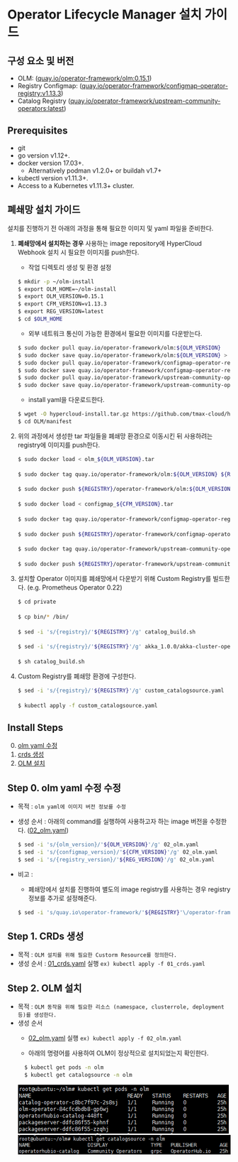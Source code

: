# Operator Lifecycle Manager 설치 가이드

## 구성 요소 및 버전
* OLM: ([quay.io/operator-framework/olm:0.15.1](https://quay.io/repository/operator-framework/olm/manifest/sha256:2c389d2e380c842cbf542820ad4493249164302ddf0e699b0a37105d234e67ee))
* Registry Configmap: ([quay.io/operator-framework/configmap-operator-registry:v1.13.3](https://quay.io/repository/operator-framework/configmap-operator-registry/manifest/sha256:e8458dbd7cc7650f0e84bb55cb1f9f30937dd0b010377634ea75f6d9a4f6ee85))
* Catalog Registry ([quay.io/operator-framework/upstream-community-operators:latest](https://quay.io/repository/operator-framework/upstream-community-operators/manifest/sha256:abaa54d83d2825c7d2bc9367edbc1a3707df88e43ded36ff441398f23f030b6e))

## Prerequisites
* git
* go version v1.12+.
* docker version 17.03+.
  * Alternatively podman v1.2.0+ or buildah v1.7+
* kubectl version v1.11.3+.
* Access to a Kubernetes v1.11.3+ cluster.

## 폐쇄망 설치 가이드
설치를 진행하기 전 아래의 과정을 통해 필요한 이미지 및 yaml 파일을 준비한다.
1. **폐쇄망에서 설치하는 경우** 사용하는 image repository에 HyperCloud Webhook 설치 시 필요한 이미지를 push한다. 

    * 작업 디렉토리 생성 및 환경 설정
    ```bash
    $ mkdir -p ~/olm-install
    $ export OLM_HOME=~/olm-install
    $ export OLM_VERSION=0.15.1
    $ export CFM_VERSION=v1.13.3
    $ export REG_VERSION=latest
    $ cd $OLM_HOME
    ```
    * 외부 네트워크 통신이 가능한 환경에서 필요한 이미지를 다운받는다.
    ```bash
    $ sudo docker pull quay.io/operator-framework/olm:${OLM_VERSION}
    $ sudo docker save quay.io/operator-framework/olm:${OLM_VERSION} > olm_${OLM_VERSION}.tar
    $ sudo docker pull quay.io/operator-framework/configmap-operator-registry:${CFM_VERSION}
    $ sudo docker save quay.io/operator-framework/configmap-operator-registry:${CFM_VERSION} > configmap_${CFM_VERSION}.tar
    $ sudo docker pull quay.io/operator-framework/upstream-community-operators:${REG_VERSION}
    $ sudo docker save quay.io/operator-framework/upstream-community-operators:${REG_VERSION} > registry_${REG_VERSION}.tar    
    ```
    * install yaml을 다운로드한다.
    ```bash
    $ wget -O hypercloud-install.tar.gz https://github.com/tmax-cloud/hypercloud-install-guide/archive/v${INSTALL_GUIDE_VERSION}.tar.gz
    $ cd OLM/manifest
    ```
  
2. 위의 과정에서 생성한 tar 파일들을 폐쇄망 환경으로 이동시킨 뒤 사용하려는 registry에 이미지를 push한다.
    ```bash
    $ sudo docker load < olm_${OLM_VERSION}.tar
    
    $ sudo docker tag quay.io/operator-framework/olm:${OLM_VERSION} ${REGISTRY}/operator-framework/olm:${OLM_VERSION}
    
    $ sudo docker push ${REGISTRY}/operator-framework/olm:${OLM_VERSION}
    
    $ sudo docker load < configmap_${CFM_VERSION}.tar
    
    $ sudo docker tag quay.io/operator-framework/configmap-operator-registry:${CFM_VERSION} ${REGISTRY}/operator-framework/configmap-operator-registry:${CFM_VERSION}
    
    $ sudo docker push ${REGISTRY}/operator-framework/configmap-operator-registry:${CFM_VERSION}
    
    $ sudo docker tag quay.io/operator-framework/upstream-community-operators:${REG_VERSION} ${REGISTRY}/operator-framework/upstream-community-operators:${REG_VERSION}
    
    $ sudo docker push ${REGISTRY}/operator-framework/upstream-community-operators:${REG_VERSION}
    ```
    
3. 설치할 Operator 이미지를 폐쇄망에서 다운받기 위해 Custom Registry를 빌드한다. (e.g. Prometheus Operator 0.22) 
    ```bash
    $ cd private
    
    $ cp bin/* /bin/
    
    $ sed -i 's/{registry}/'${REGISTRY}'/g' catalog_build.sh
    
    $ sed -i 's/{registry}/'${REGISTRY}'/g' akka_1.0.0/akka-cluster-operator.v1.0.0.clusterserviceversion.yaml 
    
    $ sh catalog_build.sh
    ```
    
4. Custom Registry를 폐쇄망 환경에 구성한다.
    ```bash
    $ sed -i 's/{registry}/'${REGISTRY}'/g' custom_catalogsource.yaml
    
    $ kubectl apply -f custom_catalogsource.yaml
    ```

## Install Steps
0. [olm yaml 수정](https://github.com/tmax-cloud/hypercloud-install-guide/tree/master/HyperCloud%20Webhook#step-0-hypercloud-webhook-yaml-%EC%88%98%EC%A0%95)
1. [crds 생성](https://github.com/tmax-cloud/hypercloud-install-guide/tree/master/HyperCloud%20Webhook#step-1-%EC%9D%B8%EC%A6%9D%EC%84%9C-%EC%83%9D%EC%84%B1)
2. [OLM 설치](https://github.com/tmax-cloud/hypercloud-install-guide/tree/master/HyperCloud%20Webhook#step-2-secret-%EC%83%9D%EC%84%B1)

## Step 0. olm yaml 수정 수정
* 목적 : `olm yaml에 이미지 버전 정보를 수정`
* 생성 순서 : 아래의 command를 실행하여 사용하고자 하는 image 버전을 수정한다. ([02_olm.yaml](yaml/02_olm.yaml))
    ```bash
    $ sed -i 's/{olm_version}/'${OLM_VERSION}'/g' 02_olm.yaml
    $ sed -i 's/{configmap_version}/'${CFM_VERSION}'/g' 02_olm.yaml
    $ sed -i 's/{registry_version}/'${REG_VERSION}'/g' 02_olm.yaml
    ```
    
* 비고 :
    * 폐쇄망에서 설치를 진행하여 별도의 image registry를 사용하는 경우 registry 정보를 추가로 설정해준다.
	```bash
	$ sed -i 's/quay.io\operator-framework/'${REGISTRY}'\/operator-framework/g' 02_olm.yaml
	```


## Step 1. CRDs 생성
* 목적 : `OLM 설치를 위해 필요한 Custorm Resource를 정의한다.`
* 생성 순서 : [01_crds.yaml](yaml/01_crds.yaml) 실행 `ex) kubectl apply -f 01_crds.yaml`



## Step 2. OLM 설치
* 목적 : `OLM 동작을 위해 필요한 리소스 (namespace, clusterrole, deployment 등)를 생성한다.`
* 생성 순서
  * [02_olm.yaml](yaml/02_olm.yaml) 실행 `ex) kubectl apply -f 02_olm.yaml`
  
  * 아래의 명령어를 사용하여 OLM이 정상적으로 설치되었는지 확인한다.
  ```bash
    $ kubectl get pods -n olm
    $ kubectl get catalogsource -n olm
   ```
  ![image](figure/olm_pods.png)
  ![image](figure/olm_catalogsource.png)
